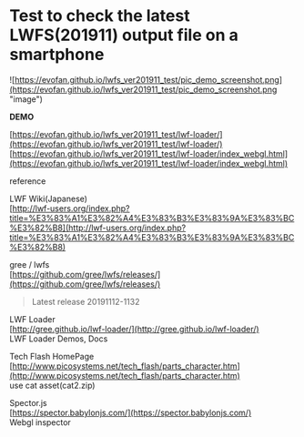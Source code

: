 # Test to check the latest LWFS(201911) output file on a smartphone

![https://evofan.github.io/lwfs_ver201911_test/pic_demo_screenshot.png](https://evofan.github.io/lwfs_ver201911_test/pic_demo_screenshot.png "image")  

**DEMO**  

[https://evofan.github.io/lwfs_ver201911_test/lwf-loader/](https://evofan.github.io/lwfs_ver201911_test/lwf-loader/)  
[https://evofan.github.io/lwfs_ver201911_test/lwf-loader/index_webgl.html](https://evofan.github.io/lwfs_ver201911_test/lwf-loader/index_webgl.html)  

reference  

LWF Wiki(Japanese)  
[http://lwf-users.org/index.php?title=%E3%83%A1%E3%82%A4%E3%83%B3%E3%83%9A%E3%83%BC%E3%82%B8](http://lwf-users.org/index.php?title=%E3%83%A1%E3%82%A4%E3%83%B3%E3%83%9A%E3%83%BC%E3%82%B8)  

gree / lwfs  
[https://github.com/gree/lwfs/releases/](https://github.com/gree/lwfs/releases/)  
>Latest release 20191112-1132  

LWF Loader  
[http://gree.github.io/lwf-loader/](http://gree.github.io/lwf-loader/)  
LWF Loader Demos, Docs  

Tech Flash HomePage  
[http://www.picosystems.net/tech_flash/parts_character.htm](http://www.picosystems.net/tech_flash/parts_character.htm)  
use cat asset(cat2.zip)  

Spector.js  
[https://spector.babylonjs.com/](https://spector.babylonjs.com/)  
Webgl inspector  
